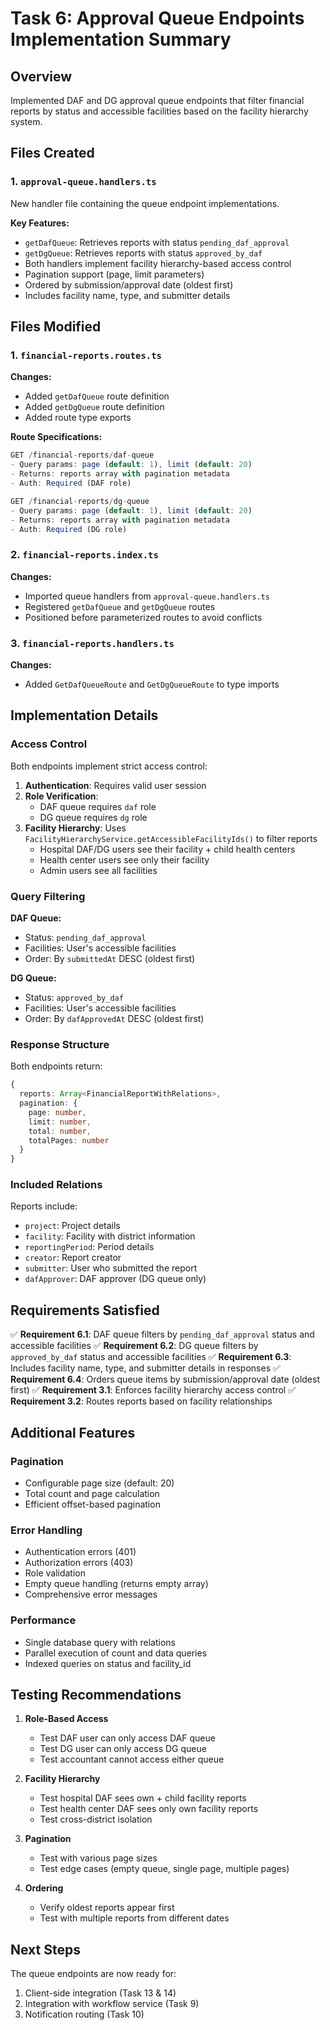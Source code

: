 # Task 6: Approval Queue Endpoints Implementation Summary

## Overview
Implemented DAF and DG approval queue endpoints that filter financial reports by status and accessible facilities based on the facility hierarchy system.

## Files Created

### 1. `approval-queue.handlers.ts`
New handler file containing the queue endpoint implementations.

**Key Features:**
- `getDafQueue`: Retrieves reports with status `pending_daf_approval`
- `getDgQueue`: Retrieves reports with status `approved_by_daf`
- Both handlers implement facility hierarchy-based access control
- Pagination support (page, limit parameters)
- Ordered by submission/approval date (oldest first)
- Includes facility name, type, and submitter details

## Files Modified

### 1. `financial-reports.routes.ts`
**Changes:**
- Added `getDafQueue` route definition
- Added `getDgQueue` route definition
- Added route type exports

**Route Specifications:**
```typescript
GET /financial-reports/daf-queue
- Query params: page (default: 1), limit (default: 20)
- Returns: reports array with pagination metadata
- Auth: Required (DAF role)

GET /financial-reports/dg-queue
- Query params: page (default: 1), limit (default: 20)
- Returns: reports array with pagination metadata
- Auth: Required (DG role)
```

### 2. `financial-reports.index.ts`
**Changes:**
- Imported queue handlers from `approval-queue.handlers.ts`
- Registered `getDafQueue` and `getDgQueue` routes
- Positioned before parameterized routes to avoid conflicts

### 3. `financial-reports.handlers.ts`
**Changes:**
- Added `GetDafQueueRoute` and `GetDgQueueRoute` to type imports

## Implementation Details

### Access Control
Both endpoints implement strict access control:
1. **Authentication**: Requires valid user session
2. **Role Verification**: 
   - DAF queue requires `daf` role
   - DG queue requires `dg` role
3. **Facility Hierarchy**: Uses `FacilityHierarchyService.getAccessibleFacilityIds()` to filter reports
   - Hospital DAF/DG users see their facility + child health centers
   - Health center users see only their facility
   - Admin users see all facilities

### Query Filtering
**DAF Queue:**
- Status: `pending_daf_approval`
- Facilities: User's accessible facilities
- Order: By `submittedAt` DESC (oldest first)

**DG Queue:**
- Status: `approved_by_daf`
- Facilities: User's accessible facilities
- Order: By `dafApprovedAt` DESC (oldest first)

### Response Structure
Both endpoints return:
```typescript
{
  reports: Array<FinancialReportWithRelations>,
  pagination: {
    page: number,
    limit: number,
    total: number,
    totalPages: number
  }
}
```

### Included Relations
Reports include:
- `project`: Project details
- `facility`: Facility with district information
- `reportingPeriod`: Period details
- `creator`: Report creator
- `submitter`: User who submitted the report
- `dafApprover`: DAF approver (DG queue only)

## Requirements Satisfied

✅ **Requirement 6.1**: DAF queue filters by `pending_daf_approval` status and accessible facilities
✅ **Requirement 6.2**: DG queue filters by `approved_by_daf` status and accessible facilities
✅ **Requirement 6.3**: Includes facility name, type, and submitter details in responses
✅ **Requirement 6.4**: Orders queue items by submission/approval date (oldest first)
✅ **Requirement 3.1**: Enforces facility hierarchy access control
✅ **Requirement 3.2**: Routes reports based on facility relationships

## Additional Features

### Pagination
- Configurable page size (default: 20)
- Total count and page calculation
- Efficient offset-based pagination

### Error Handling
- Authentication errors (401)
- Authorization errors (403)
- Role validation
- Empty queue handling (returns empty array)
- Comprehensive error messages

### Performance
- Single database query with relations
- Parallel execution of count and data queries
- Indexed queries on status and facility_id

## Testing Recommendations

1. **Role-Based Access**
   - Test DAF user can only access DAF queue
   - Test DG user can only access DG queue
   - Test accountant cannot access either queue

2. **Facility Hierarchy**
   - Test hospital DAF sees own + child facility reports
   - Test health center DAF sees only own facility reports
   - Test cross-district isolation

3. **Pagination**
   - Test with various page sizes
   - Test edge cases (empty queue, single page, multiple pages)

4. **Ordering**
   - Verify oldest reports appear first
   - Test with multiple reports from different dates

## Next Steps

The queue endpoints are now ready for:
1. Client-side integration (Task 13 & 14)
2. Integration with workflow service (Task 9)
3. Notification routing (Task 10)
